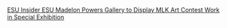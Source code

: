 [ESU Insider ESU Madelon Powers Gallery to Display MLK Art Contest Work in Special Exhibition](https://qi.tc/qi/110540)